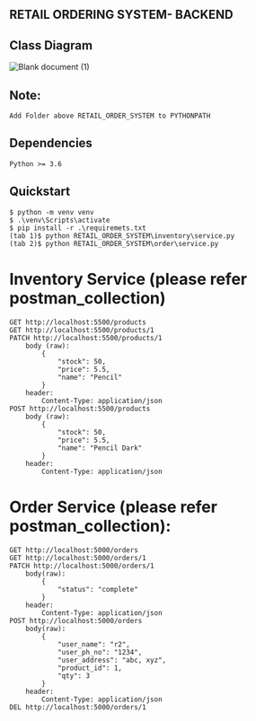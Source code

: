 RETAIL ORDERING SYSTEM- BACKEND
-------------------------------

Class Diagram
--------------

![Blank document (1)](https://user-images.githubusercontent.com/47521185/196499819-02f0b338-61ef-4c1b-bc66-465bf58cf732.jpeg)


Note:
-----
    Add Folder above RETAIL_ORDER_SYSTEM to PYTHONPATH

Dependencies
------------
    Python >= 3.6

Quickstart
----------
    $ python -m venv venv
    $ .\venv\Scripts\activate
    $ pip install -r .\requiremets.txt
    (tab 1)$ python RETAIL_ORDER_SYSTEM\inventory\service.py
    (tab 2)$ python RETAIL_ORDER_SYSTEM\order\service.py


Inventory Service
(please refer postman_collection)
=================

    GET http://localhost:5500/products
    GET http://localhost:5500/products/1
    PATCH http://localhost:5500/products/1
        body (raw):
            {
                "stock": 50,
                "price": 5.5,
                "name": "Pencil"
            }
        header:
            Content-Type: application/json
    POST http://localhost:5500/products
        body (raw):
            {
                "stock": 50,
                "price": 5.5,
                "name": "Pencil Dark"
            }
        header:
            Content-Type: application/json

Order Service
(please refer postman_collection):
=============

    GET http://localhost:5000/orders
    GET http://localhost:5000/orders/1
    PATCH http://localhost:5000/orders/1
        body(raw):
            {
                "status": "complete"
            }
        header:
            Content-Type: application/json
    POST http://localhost:5000/orders
        body(raw):
            {
                "user_name": "r2",
                "user_ph_no": "1234",
                "user_address": "abc, xyz",
                "product_id": 1,
                "qty": 3
            }
        header:
            Content-Type: application/json
    DEL http://localhost:5000/orders/1
